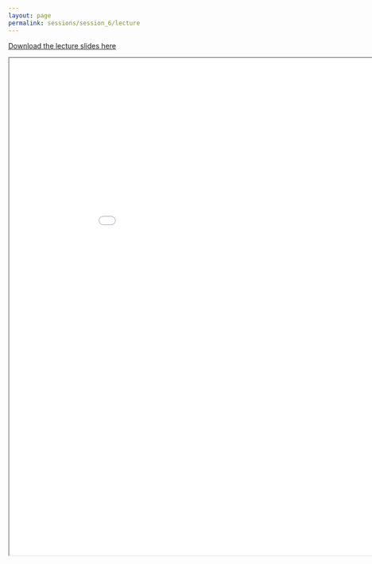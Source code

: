 ```yaml
---
layout: page
permalink: sessions/session_6/lecture
---
```


[Download the lecture slides here](https://github.com/NCI-ITEB/tumor_epidemiology_approaches_materials/raw/main/lecture_materials/lecture_6/SV.lecture.16.9.pdf)

<iframe src="lecture_assets/SV.lecture.16.9.pdf" width="960" height="1000" allowfullscreen="true" mozallowfullscreen="true" webkitallowfullscreen="true"></iframe>
